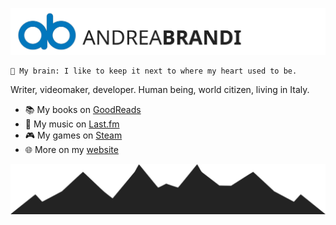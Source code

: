 ![Andrea Brandi](andrea-brandi.svg)

```
🧠 My brain: I like to keep it next to where my heart used to be.
```

Writer, videomaker, developer. Human being, world citizen, living in Italy.

- 📚 My books on [GoodReads](https://www.goodreads.com/user/show/68398003)
- 🎵 My music on [Last.fm](https://www.last.fm/user/starise)
- 🎮 My games on [Steam](https://steamcommunity.com/id/starise)
- 🌐 More on my [website](https://andreabrandi.com)

![](mountains.svg)

<!--
**starise/starise** is a ✨ _special_ ✨ repository because its `README.md` (this file) appears on your GitHub profile.

Here are some ideas to get you started:

- 🔭 I’m currently working on ...
- 🌱 I’m currently learning ...
- 👯 I’m looking to collaborate on ...
- 🤔 I’m looking for help with ...
- 💬 Ask me about ...
- 📫 How to reach me: ...
- 😄 Pronouns: ...
- ⚡ Fun fact: ...
-->
